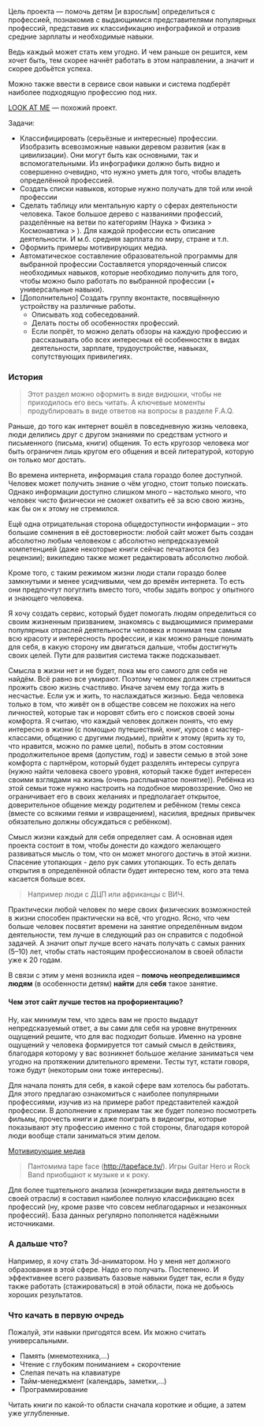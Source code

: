 Цель проекта — помочь детям [и взрослым] определиться с профессией, познакомив с выдающимися представителями популярных профессий, представив их классификацию инфографикой и отразив средние зарплаты и необходимые навыки.

Ведь каждый может стать кем угодно. И чем раньше он решится, кем хочет быть, тем скорее начнёт работать в этом направлении, а значит и скорее добьётся успеха.

Можно также ввести в сервисе свои навыки и система подберёт наиболее подходящую профессию под них.

[LOOK AT ME](http://www.lookatme.ru/mag/how-to/jobs/) — похожий проект.

Задачи:

- Классифицировать (серьёзные и интересные) профессии.
Изобразить всевозможные навыки деревом развития (как в цивилизации).
Они могут быть как основными, так и вспомогательными.
Из инфографики должно быть видно и совершенно очевидно, что нужно уметь для того, чтобы владеть определённой профессией.
- Создать списки навыков, которые нужно получать для той или иной профессии
- Сделать таблицу или ментальную карту о сферах деятельности человека.
Такое большое дерево с названиями профессий, разделённые на ветви по категориям (Наука > Физика > Космонавтика > ).
Для каждой профессии есть описание деятельности.
И м.б. средняя зарплата по миру, стране и т.п.
- Оформить примеры мотивирующих медиа.
- Автоматическое составление образовательной программы для выбранной профессии
Составляется упорядоченный список необходимых навыков, которые необходимо получить для того, чтобы можно было работать по выбранной профессии (+ универсальные навыки).
- [Дополнительно] Создать группу вконтакте, посвящённую устройству на различные работы.
  - Описывать ход собеседований.
  - Делать посты об особенностях профессий.
  - Если попрёт, то можно делать обзоры на каждую профессию и рассказывать обо всех интересных её особенностях в видах деятельности, зарплате, трудоустройстве, навыках, сопутствующих привилегиях.

### История
> Этот раздел можно оформить в виде видюшки, чтобы не приходилось его весь читать.
> А ключевые моменты продублировать в виде ответов на вопросы в разделе F.A.Q.

Раньше, до того как интернет вошёл в повседневную жизнь человека, люди делились друг с другом знаниями по средствам устного и письменного (письма, книги) общения.
То есть кругозор человека мог быть ограничен лишь кругом его общения и всей литературой, которую он только мог достать.

Во времена интернета, информация стала гораздо более доступной.
Человек может получить знание о чём угодно, стоит только поискать.
Однако информации доступно слишком много – настолько много, что человек чисто физически не сможет охватить её за всю свою жизнь, как бы он к этому не стремился.

Ещё одна отрицательная сторона общедоступности информации – это большие сомнения в её достоверности: любой сайт может быть создан абсолютно любым человеком с абсолютно непредсказуемой компетенцией (даже некоторые книги сейчас печатаются без рецензии); википедию также может редактировать абсолютно любой.

Кроме того, с таким режимом жизни люди стали гораздо более замкнутыми и менее усидчивыми, чем до времён интернета.
То есть они предпочтут погуглить вместо того, чтобы задать вопрос у опытного и знающего человека.

Я хочу создать сервис, который будет помогать людям определиться со своим жизненным призванием, знакомясь с выдающимися примерами популярных отраслей деятельности человека и понимая тем самым всю красоту и интересность профессии, и как можно раньше понимать для себя, в какую сторону им двигаться дальше, чтобы достигнуть своих целей.
Пути для развития система также подсказывает.

Смысла в жизни нет и не будет, пока мы его самого для себя не найдём.
Всё равно все умирают.
Поэтому человек должен стремиться прожить свою жизнь счастливо.
Иначе зачем ему тогда жить в несчастье.
Если уж и жить, то наслаждаться жизнью.
Беда человека только в том, что живёт он в обществе совсем не похожих на него личностей, которые так и норовят сбить его с поисков своей зоны комфорта.
Я считаю, что каждый человек должен понять, что ему интересно в жизни (с помощью путешествий, книг, курсов с мастер-классами, общению с другими людьми), прийти к этому (ярить ху то, что нравится, можно по рамке цели), побыть в этом состоянии продолжительное время (допустим, год) и завести семью в этой зоне комфорта с партнёром, который будет разделять интересы супруга (нужно найти человека своего уровня, который также будет интересен своими взглядами на жизнь (очень расплывчатое понятие)).
Ребёнка из этой семьи тоже нужно настроить на подобное мировоззрение.
Оно не ограничивает его в своих желаниях и предполагает открытое, доверительное общение между родителем и ребёнком (темы секса (вместе со всякими геями и извращением), насилия, вредных привычек обязательно должны обсуждаться с ребёнком).

Смысл жизни каждый для себя определяет сам.
А основная идея проекта состоит в том, чтобы донести до каждого желающего развиваться мысль о том, что он может многого достичь в этой жизни.
Спасение утопающих - дело рук самих утопающих.
То есть делать открытия в определённой области будет интересно тем, кого эта тема касается больше всех.

> Например люди с ДЦП или африканцы с ВИЧ.

Практически любой человек по мере своих физических возможностей в жизни способен практически на всё, что угодно.
Ясно, что чем больше человек посвятит времени на занятие определённым видом деятельности, тем лучше в следующий раз он справится с подобной задачей.
А значит опыт лучше всего начать получать с самых ранних (5–10) лет, чтобы стать настоящим профессионалом в своей области уже к 20 годам.

В связи с этим у меня возникла идея – __помочь неопределившимся людям__ (в особенности детям) __найти__ для __себя__ такое занятие.

#### Чем этот сайт лучше тестов на профориентацию?
Ну, как минимум тем, что здесь вам не просто выдадут непредсказуемый ответ, а вы сами для себя на уровне внутренних ощущений решите, что для вас подходит больше.
Именно на уровне ощущений у человека формируется тот самый смысл в действиях, благодаря которому у вас возникнет большое желание заниматься чем угодно на протяжении длительного времени.
Тесты тут, кстати говоря, тоже будут (некоторым они тоже интересны).

Для начала понять для себя, в какой сфере вам хотелось бы работать.
Для этого предлагаю ознакомиться с наиболее популярными профессиями, изучив из на примере работ представителей каждой профессии.
В дополнение к примерам так же будет полезно посмотреть фильмы, прочесть книги и даже поиграть в видеоигры, которые показывают эту профессию именно с той стороны, благодаря которой люди вообще стали заниматься этим делом.

[Мотивирующие медиа](https://docs.google.com/spreadsheets/d/1GIRtCMWH38DZE4w-RAXAKnYrhsEMNe_QYM5K_10Ukm4/edit#gid=0)
> Пантомима tape face (http://tapeface.tv/).
Игры Guitar Hero и Rock Band приобщают к музыке и к року.

Для более тщательного анализа (конкретизации вида деятельности в своей отрасли) я составил наиболее полную классификацию всех профессий (ну, кроме разве что совсем неблагодарных и незаконных профессий).
База данных регулярно пополняется надёжными источниками.


### А дальше что?

Например, я хочу стать 3d-аниматором.
Но у меня нет должного образования в этой сфере.
Надо его получать.
Постепенно.
И эффективнее всего развивать базовые навыки будет так, если я буду также работать (стажироваться) в этой области, пока не добьюсь хороших результатов.

### Что качать в первую очредь

Пожалуй, эти навыки пригодятся всем.
Их можно считать универсальными.

- Память (мнемотехника,…)
- Чтение с глубоким пониманием + скорочтение
- Слепая печать на клавиатуре
- Тайм-менеджмент (календарь, заметки,…)
- Программирование

Читать книги по какой-то области сначала короткие и общие, а затем уже углубленные.